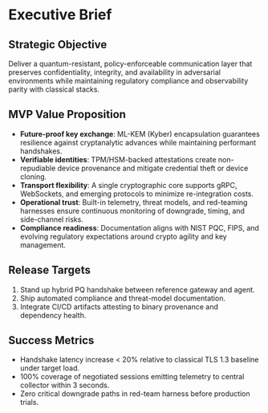 # Executive Brief

## Strategic Objective
Deliver a quantum-resistant, policy-enforceable communication layer that preserves confidentiality, integrity, and availability in adversarial environments while maintaining regulatory compliance and observability parity with classical stacks.

## MVP Value Proposition
- **Future-proof key exchange**: ML-KEM (Kyber) encapsulation guarantees resilience against cryptanalytic advances while maintaining performant handshakes.
- **Verifiable identities**: TPM/HSM-backed attestations create non-repudiable device provenance and mitigate credential theft or device cloning.
- **Transport flexibility**: A single cryptographic core supports gRPC, WebSockets, and emerging protocols to minimize re-integration costs.
- **Operational trust**: Built-in telemetry, threat models, and red-teaming harnesses ensure continuous monitoring of downgrade, timing, and side-channel risks.
- **Compliance readiness**: Documentation aligns with NIST PQC, FIPS, and evolving regulatory expectations around crypto agility and key management.

## Release Targets
1. Stand up hybrid PQ handshake between reference gateway and agent.
2. Ship automated compliance and threat-model documentation.
3. Integrate CI/CD artifacts attesting to binary provenance and dependency health.

## Success Metrics
- Handshake latency increase < 20% relative to classical TLS 1.3 baseline under target load.
- 100% coverage of negotiated sessions emitting telemetry to central collector within 3 seconds.
- Zero critical downgrade paths in red-team harness before production trials.
